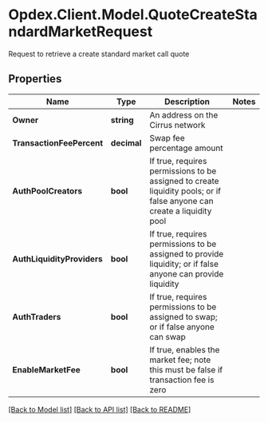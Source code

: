 # Opdex.Client.Model.QuoteCreateStandardMarketRequest
Request to retrieve a create standard market call quote

## Properties

Name | Type | Description | Notes
------------ | ------------- | ------------- | -------------
**Owner** | **string** | An address on the Cirrus network | 
**TransactionFeePercent** | **decimal** | Swap fee percentage amount | 
**AuthPoolCreators** | **bool** | If true, requires permissions to be assigned to create liquidity pools; or if false anyone can create a liquidity pool | 
**AuthLiquidityProviders** | **bool** | If true, requires permissions to be assigned to provide liquidity; or if false anyone can provide liquidity | 
**AuthTraders** | **bool** | If true, requires permissions to be assigned to swap; or if false anyone can swap | 
**EnableMarketFee** | **bool** | If true, enables the market fee; note this must be false if transaction fee is zero | 

[[Back to Model list]](../README.md#documentation-for-models) [[Back to API list]](../README.md#documentation-for-api-endpoints) [[Back to README]](../README.md)

